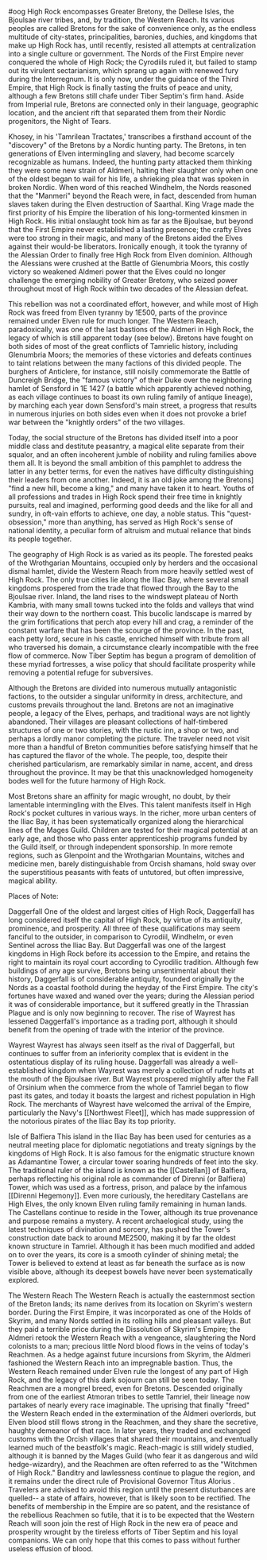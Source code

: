 #oog
High Rock encompasses Greater Bretony, the Dellese Isles, the Bjoulsae river tribes, and, by tradition, the Western Reach. Its various peoples are called Bretons for the sake of convenience only, as the endless multitude of city-states, principalities, baronies, duchies, and kingdoms that make up High Rock has, until recently, resisted all attempts at centralization into a single culture or government. The Nords of the First Empire never conquered the whole of High Rock; the Cyrodiils ruled it, but failed to stamp out its virulent sectarianism, which sprang up again with renewed fury during the Interregnum. It is only now, under the guidance of the Third Empire, that High Rock is finally tasting the fruits of peace and unity, although a few Bretons still chafe under Tiber Septim's firm hand. Aside from Imperial rule, Bretons are connected only in their language, geographic location, and the ancient rift that separated them from their Nordic progenitors, the Night of Tears.

Khosey, in his 'Tamrilean Tractates,' transcribes a firsthand account of the "discovery" of the Bretons by a Nordic hunting party. The Bretons, in ten generations of Elven intermingling and slavery, had become scarcely recognizable as humans. Indeed, the hunting party attacked them thinking they were some new strain of Aldmeri, halting their slaughter only when one of the oldest began to wail for his life, a shrieking plea that was spoken in broken Nordic. When word of this reached Windhelm, the Nords reasoned that the "Manmeri" beyond the Reach were, in fact, descended from human slaves taken during the Elven destruction of Saarthal. King Vrage made the first priority of his Empire the liberation of his long-tormented kinsmen in High Rock. His initial onslaught took him as far as the Bjoulsae, but beyond that the First Empire never established a lasting presence; the crafty Elves were too strong in their magic, and many of the Bretons aided the Elves against their would-be liberators. Ironically enough, it took the tyranny of the Alessian Order to finally free High Rock from Elven dominion. Although the Alessians were crushed at the Battle of Glenumbria Moors, this costly victory so weakened Aldmeri power that the Elves could no longer challenge the emerging nobility of Greater Bretony, who seized power throughout most of High Rock within two decades of the Alessian defeat.

This rebellion was not a coordinated effort, however, and while most of High Rock was freed from Elven tyranny by 1E500, parts of the province remained under Elven rule for much longer. The Western Reach, paradoxically, was one of the last bastions of the Aldmeri in High Rock, the legacy of which is still apparent today (see below). Bretons have fought on both sides of most of the great conflicts of Tamrielic history, including Glenumbria Moors; the memories of these victories and defeats continues to taint relations between the many factions of this divided people. The burghers of Anticlere, for instance, still noisily commemorate the Battle of Duncreigh Bridge, the "famous victory" of their Duke over the neighboring hamlet of Sensford in 1E 1427 (a battle which apparently achieved nothing, as each village continues to boast its own ruling family of antique lineage), by marching each year down Sensford's main street, a progress that results in numerous injuries on both sides even when it does not provoke a brief war between the "knightly orders" of the two villages.

Today, the social structure of the Bretons has divided itself into a poor middle class and destitute peasantry, a magical elite separate from their squalor, and an often incoherent jumble of nobility and ruling families above them all. It is beyond the small ambition of this pamphlet to address the latter in any better terms, for even the natives have difficulty distinguishing their leaders from one another. Indeed, it is an old joke among the Bretons] "find a new hill, become a king," and many have taken it to heart. Youths of all professions and trades in High Rock spend their free time in knightly pursuits, real and imagined, performing good deeds and the like for all and sundry, in oft-vain efforts to achieve, one day, a noble status. This "quest-obsession," more than anything, has served as High Rock's sense of national identity, a peculiar form of altruism and mutual reliance that binds its people together.

The geography of High Rock is as varied as its people. The forested peaks of the Wrothgarian Mountains, occupied only by herders and the occasional dismal hamlet, divide the Western Reach from more heavily settled west of High Rock. The only true cities lie along the Iliac Bay, where several small kingdoms prospered from the trade that flowed through the Bay to the Bjoulsae river. Inland, the land rises to the windswept plateau of North Kambria, with many small towns tucked into the folds and valleys that wind their way down to the northern coast. This bucolic landscape is marred by the grim fortifications that perch atop every hill and crag, a reminder of the constant warfare that has been the scourge of the province. In the past, each petty lord, secure in his castle, enriched himself with tribute from all who traversed his domain, a circumstance clearly incompatible with the free flow of commerce. Now Tiber Septim has begun a program of demolition of these myriad fortresses, a wise policy that should facilitate prosperity while removing a potential refuge for subversives.

Although the Bretons are divided into numerous mutually antagonistic factions, to the outsider a singular uniformity in dress, architecture, and customs prevails throughout the land. Bretons are not an imaginative people, a legacy of the Elves, perhaps, and traditional ways are not lightly abandoned. Their villages are pleasant collections of half-timbered structures of one or two stories, with the rustic inn, a shop or two, and perhaps a lordly manor completing the picture. The traveler need not visit more than a handful of Breton communities before satisfying himself that he has captured the flavor of the whole. The people, too, despite their cherished particularism, are remarkably similar in name, accent, and dress throughout the province. It may be that this unacknowledged homogeneity bodes well for the future harmony of High Rock.

Most Bretons share an affinity for magic wrought, no doubt, by their lamentable intermingling with the Elves. This talent manifests itself in High Rock's pocket cultures in various ways. In the richer, more urban centers of the Iliac Bay, it has been systematically organized along the hierarchical lines of the Mages Guild. Children are tested for their magical potential at an early age, and those who pass enter apprenticeship programs funded by the Guild itself, or through independent sponsorship. In more remote regions, such as Glenpoint and the Wrothgarian Mountains, witches and medicine men, barely distinguishable from Orcish shamans, hold sway over the superstitious peasants with feats of untutored, but often impressive, magical ability.

Places of Note:

Daggerfall
One of the oldest and largest cities of High Rock, Daggerfall has long considered itself the capital of High Rock, by virtue of its antiquity, prominence, and prosperity. All three of these qualifications may seem fanciful to the outsider, in comparison to Cyrodiil, Windhelm, or even Sentinel across the Iliac Bay. But Daggerfall was one of the largest kingdoms in High Rock before its accession to the Empire, and retains the right to maintain its royal court according to Cyrodilic tradition. Although few buildings of any age survive, Bretons being unsentimental about their history, Daggerfall is of considerable antiquity, founded originally by the Nords as a coastal foothold during the heyday of the First Empire. The city's fortunes have waxed and waned over the years; during the Alessian period it was of considerable importance, but it suffered greatly in the Thrassian Plague and is only now beginning to recover. The rise of Wayrest has lessened Daggerfall's importance as a trading port, although it should benefit from the opening of trade with the interior of the province.

Wayrest
Wayrest has always seen itself as the rival of Daggerfall, but continues to suffer from an inferiority complex that is evident in the ostentatious display of its ruling house. Daggerfall was already a well-established kingdom when Wayrest was merely a collection of rude huts at the mouth of the Bjoulsae river. But Wayrest prospered mightily after the Fall of Orsinium when the commerce from the whole of Tamriel began to flow past its gates, and today it boasts the largest and richest population in High Rock. The merchants of Wayrest have welcomed the arrival of the Empire, particularly the Navy's [[Northwest Fleet]], which has made suppression of the notorious pirates of the Iliac Bay its top priority.

Isle of Balfiera
This island in the Iliac Bay has been used for centuries as a neutral meeting place for diplomatic negotiations and treaty signings by the kingdoms of High Rock. It is also famous for the enigmatic structure known as Adamantine Tower, a circular tower soaring hundreds of feet into the sky. The traditional ruler of the island is known as the [[Castellan]] of Balfiera, perhaps reflecting his original role as commander of Direnni (or Balfiera) Tower, which was used as a fortress, prison, and palace by the infamous [[Direnni Hegemony]]. Even more curiously, the hereditary Castellans are High Elves, the only known Elven ruling family remaining in human lands. The Castellans continue to reside in the Tower, although its true provenance and purpose remains a mystery. A recent archaelogical study, using the latest techniques of divination and sorcery, has pushed the Tower's construction date back to around ME2500, making it by far the oldest known structure in Tamriel. Although it has been much modified and added on to over the years, its core is a smooth cylinder of shining metal; the Tower is believed to extend at least as far beneath the surface as is now visible above, although its deepest bowels have never been systematically explored.

The Western Reach
The Western Reach is actually the easternmost section of the Breton lands; its name derives from its location on Skyrim's western border. During the First Empire, it was incorporated as one of the Holds of Skyrim, and many Nords settled in its rolling hills and pleasant valleys. But they paid a terrible price during the Dissolution of Skyrim's Empire; the Aldmeri retook the Western Reach with a vengeance, slaughtering the Nord colonists to a man; precious little Nord blood flows in the veins of today's Reachmen. As a hedge against future incursions from Skyrim, the Aldmeri fashioned the Western Reach into an impregnable bastion. Thus, the Western Reach remained under Elven rule the longest of any part of High Rock, and the legacy of this dark sojourn can still be seen today.
The Reachmen are a mongrel breed, even for Bretons. Descended originally from one of the earliest Atmoran tribes to settle Tamriel, their lineage now partakes of nearly every race imaginable. The uprising that finally "freed" the Western Reach ended in the extermination of the Aldmeri overlords, but Elven blood still flows strong in the Reachmen, and they share the secretive, haughty demeanor of that race. In later years, they traded and exchanged customs with the Orcish villages that shared their mountains, and eventually learned much of the beastfolk's magic. Reach-magic is still widely studied, although it is banned by the Mages Guild (who fear it as dangerous and wild hedge-wizardry), and the Reachmen are often referred to as the "Witchmen of High Rock."
Banditry and lawlessness continue to plague the region, and it remains under the direct rule of Provisional Governor Titus Alorius . Travelers are advised to avoid this region until the present disturbances are quelled-- a state of affairs, however, that is likely soon to be rectified. The benefits of membership in the Empire are so patent, and the resistance of the rebellious Reachmen so futile, that it is to be expected that the Western Reach will soon join the rest of High Rock in the new era of peace and prosperity wrought by the tireless efforts of Tiber Septim and his loyal companions. We can only hope that this comes to pass without further useless effusion of blood.